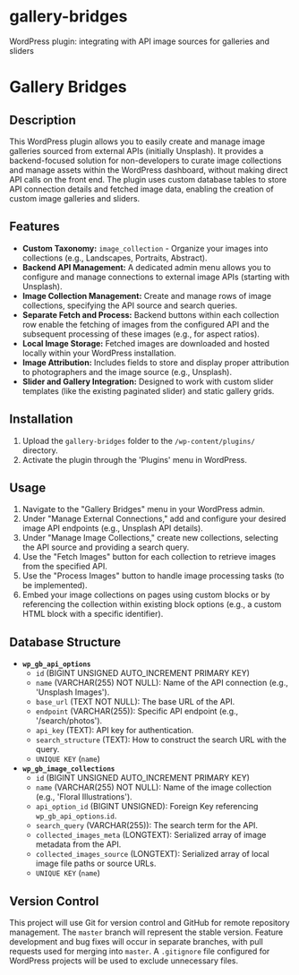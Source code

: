 # gallery-bridges
WordPress plugin: integrating with API image sources for galleries and sliders

# Gallery Bridges

## Description

This WordPress plugin allows you to easily create and manage image galleries sourced from external APIs (initially Unsplash). It provides a backend-focused solution for non-developers to curate image collections and manage assets within the WordPress dashboard, without making direct API calls on the front end. The plugin uses custom database tables to store API connection details and fetched image data, enabling the creation of custom image galleries and sliders.

## Features

* **Custom Taxonomy:** `image_collection` - Organize your images into collections (e.g., Landscapes, Portraits, Abstract).
* **Backend API Management:** A dedicated admin menu allows you to configure and manage connections to external image APIs (starting with Unsplash).
* **Image Collection Management:** Create and manage rows of image collections, specifying the API source and search queries.
* **Separate Fetch and Process:** Backend buttons within each collection row enable the fetching of images from the configured API and the subsequent processing of these images (e.g., for aspect ratios).
* **Local Image Storage:** Fetched images are downloaded and hosted locally within your WordPress installation.
* **Image Attribution:** Includes fields to store and display proper attribution to photographers and the image source (e.g., Unsplash).
* **Slider and Gallery Integration:** Designed to work with custom slider templates (like the existing paginated slider) and static gallery grids.

## Installation

1.  Upload the `gallery-bridges` folder to the `/wp-content/plugins/` directory.
2.  Activate the plugin through the 'Plugins' menu in WordPress.

## Usage

1.  Navigate to the "Gallery Bridges" menu in your WordPress admin.
2.  Under "Manage External Connections," add and configure your desired image API endpoints (e.g., Unsplash API details).
3.  Under "Manage Image Collections," create new collections, selecting the API source and providing a search query.
4.  Use the "Fetch Images" button for each collection to retrieve images from the specified API.
5.  Use the "Process Images" button to handle image processing tasks (to be implemented).
6.  Embed your image collections on pages using custom blocks or by referencing the collection within existing block options (e.g., a custom HTML block with a specific identifier).

## Database Structure

* **`wp_gb_api_options`**
    * `id` (BIGINT UNSIGNED AUTO_INCREMENT PRIMARY KEY)
    * `name` (VARCHAR(255) NOT NULL): Name of the API connection (e.g., 'Unsplash Images').
    * `base_url` (TEXT NOT NULL): The base URL of the API.
    * `endpoint` (VARCHAR(255)): Specific API endpoint (e.g., '/search/photos').
    * `api_key` (TEXT): API key for authentication.
    * `search_structure` (TEXT): How to construct the search URL with the query.
    * `UNIQUE KEY` (`name`)
* **`wp_gb_image_collections`**
    * `id` (BIGINT UNSIGNED AUTO_INCREMENT PRIMARY KEY)
    * `name` (VARCHAR(255) NOT NULL): Name of the image collection (e.g., 'Floral Illustrations').
    * `api_option_id` (BIGINT UNSIGNED): Foreign Key referencing `wp_gb_api_options`.`id`.
    * `search_query` (VARCHAR(255)): The search term for the API.
    * `collected_images_meta` (LONGTEXT): Serialized array of image metadata from the API.
    * `collected_images_source` (LONGTEXT): Serialized array of local image file paths or source URLs.
    * `UNIQUE KEY` (`name`)

## Version Control

This project will use Git for version control and GitHub for remote repository management. The `master` branch will represent the stable version. Feature development and bug fixes will occur in separate branches, with pull requests used for merging into `master`. A `.gitignore` file configured for WordPress projects will be used to exclude unnecessary files.
